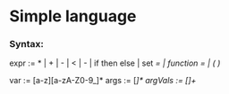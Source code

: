 # Simple language

### Syntax: 

expr 
    := <expr> * <expr> 
     | <expr> + <expr>
     | <expr> - <expr> 
     | <expr> < <expr> 
     | - <expr> 
     | if <expr> then <expr> else <expr> 
     | set <var> = <expr> 
     | function <var> <args> = <expr>
     | <var> ( <argVals> )


var := [a-z][a-zA-Z0-9_]*
args := [<var>]*
argVals := [<expr>]+

